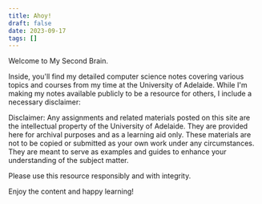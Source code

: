 ```yaml
---
title: Ahoy!
draft: false
date: 2023-09-17
tags: []
---
```


Welcome to My Second Brain.

Inside, you'll find my detailed computer science notes covering various topics and courses from my time at the University of Adelaide. While I'm making my notes available publicly to be a resource for others, I include a necessary disclaimer:

Disclaimer: Any assignments and related materials posted on this site are the intellectual property of the University of Adelaide. They are provided here for archival purposes and as a learning aid only. These materials are not to be copied or submitted as your own work under any circumstances. They are meant to serve as examples and guides to enhance your understanding of the subject matter.

Please use this resource responsibly and with integrity.

Enjoy the content and happy learning!
